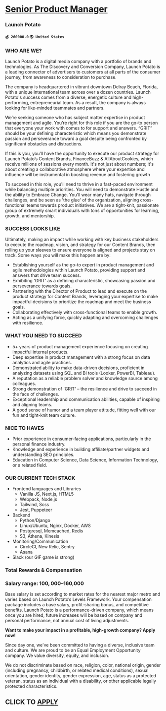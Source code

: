 # [Senior Product Manager](https://www.remotewlb.com/apply/senior-product-manager-77056)  
### Launch Potato  
#### `💰 260000.0` `🌎 United States`  

### WHO ARE WE?

Launch Potato is a digital media company with a portfolio of brands and technologies. As The Discovery and Conversion Company, Launch Potato is a leading connector of advertisers to customers at all parts of the consumer journey, from awareness to consideration to purchase.

The company is headquartered in vibrant downtown Delray Beach, Florida, with a unique international team across over a dozen countries. Launch Potato's success comes from a diverse, energetic culture and high-performing, entrepreneurial team. As a result, the company is always looking for like-minded teammates and partners.

We’re seeking someone who has subject matter expertise in product management and agile. You’re right for this role if you are the go-to person that everyone your work with comes to for support and answers. “GRIT” should be your defining characteristic which means you demonstrate passion and perseverance toward a goal despite being confronted by significant obstacles and distractions.

If this is you, you’ll have the opportunity to execute our product strategy for Launch Potato’s Content Brands, FinanceBuzz & AllAboutCookies, which receive millions of sessions every month. It's not just about numbers; it's about creating a collaborative atmosphere where your expertise and influence will be instrumental in boosting revenue and fostering growth

To succeed in this role, you'll need to thrive in a fast-paced environment while balancing multiple priorities. You will need to demonstrate Hustle and the ability to Embrace Change. You'll wear many hats, navigate through challenges, and be seen as 'the glue' of the organization, aligning cross-functional teams towards product initiatives. We are a tight-knit, passionate group of extremely smart individuals with tons of opportunities for learning, growth, and mentorship.

### SUCCESS LOOKS LIKE

Ultimately, making an impact while working with key business stakeholders to execute the roadmap, vision, and strategy for our Content Brands, then rolling up your sleeves to ensure everyone is aligned and projects stay on track. Some ways you will make this happen are by:

  * Establishing yourself as the go-to expert in product management and agile methodologies within Launch Potato, providing support and answers that drive team success.
  * Exhibiting 'GRIT' as a defining characteristic, showcasing passion and perseverance towards goals.
  * Partnering with the Director of Product to lead and execute on the product strategy for Content Brands, leveraging your expertise to make impactful decisions to prioritize the roadmap and meet the business goals.
  * Collaborating effectively with cross-functional teams to enable growth.
  * Acting as a unifying force, quickly adapting and overcoming challenges with resilience.

### WHAT YOU NEED TO SUCCEED

  * 5+ years of product management experience focusing on creating impactful internal products.
  * Deep expertise in product management with a strong focus on data analytics and agile practices.
  * Demonstrated ability to make data-driven decisions, proficient in analyzing datasets using SQL and BI tools (Looker, PowerBI, Tableau).
  * A reputation as a reliable problem solver and knowledge source among colleagues.
  * Strong demonstration of 'GRIT' – the resilience and drive to succeed in the face of challenges.
  * Exceptional leadership and communication abilities, capable of inspiring and aligning teams.
  * A good sense of humor and a team player attitude, fitting well with our fun and tight-knit team culture.

### NICE TO HAVES

  * Prior experience in consumer-facing applications, particularly in the personal finance industry.
  * Knowledge and experience in building affiliate/partner widgets and understanding SEO principles.
  * Education in Computer Science, Data Science, Information Technology, or a related field.

### OUR CURRENT TECH STACK

  * Frontend languages and Libraries
    * Vanilla JS, Next.js, HTML5
    * Webpack, Node.js
    * Tailwind, Scss
    * Jest, Puppeteer
  * Backend
    * Python/Django
    * Linux/Ubuntu, Nginx, Docker, AWS
    * Postgresql, Memcached, Redis
    * S3, Athena, Kinesis
  * Monitoring/Communication
    * CircleCI, New Relic, Sentry
    * Asana
  * Slack (our GIF game is strong)

### Total Rewards & Compensation

### Salary range: $100,000–$160,000

Base salary is set according to market rates for the nearest major metro and varies based on Launch Potato’s Levels Framework. Your compensation package includes a base salary, profit-sharing bonus, and competitive benefits. Launch Potato is a performance-driven company, which means once you are hired, future increases will be based on company and personal performance, not annual cost of living adjustments.

 **Want to make your impact in a profitable, high-growth company? Apply now!**

Since day one, we've been committed to having a diverse, inclusive team and culture. We are proud to be an Equal Employment Opportunity company. We value diversity, equity, and inclusion.

We do not discriminate based on race, religion, color, national origin, gender (including pregnancy, childbirth, or related medical conditions), sexual orientation, gender identity, gender expression, age, status as a protected veteran, status as an individual with a disability, or other applicable legally protected characteristics.

  
## CLICK TO [APPLY](https://www.remotewlb.com/apply/senior-product-manager-77056)

